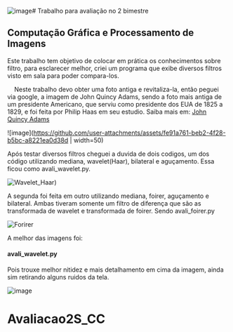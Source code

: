 ![image](https://github.com/user-attachments/assets/d2342282-ba54-4f04-bb68-fc73d4e503f7)# Trabalho para avaliação no 2 bimestre

## Computação Gráfica e Processamento de Imagens



Este trabalho tem objetivo de colocar em prática os conhecimentos sobre filtro, para esclarecer melhor, criei um programa que exibe diversos filtros visto em sala para poder compara-los. 

    Neste trabalho devo obter uma foto antiga e revitaliza-la, então peguei via google, a imagem de John Quincy Adams, sendo a foto mais antiga de um presidente Americano, que serviu como presidente dos EUA de 1825 a 1829, e foi feita por Philip Haas em seu estudio. Saiba mais em: [John Quincy Adams](https://pt.wikipedia.org/wiki/John_Quincy_Adams)

   ![image](https://github.com/user-attachments/assets/fe91a761-beb2-4f28-b5bc-a8221ea0d38d | width=50)



Após testar diversos filtros cheguei a duvida de dois codigos, um dos código utilizando mediana, wavelet(Haar), bilateral e aguçamento.  Essa ficou como avali_wavelet.py.

![Wavelet_Haar)](https://github.com/user-attachments/assets/4927dfba-c917-4153-9c91-ea85d9905b70)


A segunda foi feita em outro utilizando mediana, foirer, aguçamento e bilateral. Ambas tiveram somente um filtro de diferença que são as transformada de wavelet e transformada de foirer. Sendo avali_foirer.py

![Forirer](https://github.com/user-attachments/assets/51927a2b-945d-4ea8-bd95-44d4132b3b78)



A melhor das imagens foi:

#### avali_wavelet.py

Pois trouxe melhor nitidez e mais detalhamento em cima da imagem, ainda sim retirando alguns ruidos da tela.

![image](https://github.com/user-attachments/assets/54bc6830-178d-4628-8c8d-0dad079def66)



# Avaliacao2S_CC
